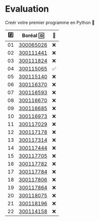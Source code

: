 # Evaluation

Creér votre premier programme en Python :snake:

|:hash:| Boréal :id:| :100:              |
|------|------------|--------------------| 
|   01 |  [300065026](300065026.py) | :x:                |
|   02 |  [300111441](300111441.py) | :x: |
|   03 |  [300111824](300111824.py) | :x:                |
|   04 |  [300115065](300115065.py) | :white_check_mark: |
|   05 |  [300115140](300115140.py) | :x:                |
|   06 |  [300116370](300116370.py) | :x:                |
|   07 |  [300116593](300116593.py) | :x:                |
|   08 |  [300116670](300116670.py) | :x:                |
|   09 |  [300116685](300116685.py) | :x:                |
|   10 |  [300116973](300116973.py) | :x:                |
|   11 |  [300117029](300117029.py) | :x:                |
|   12 |  [300117178](300117178.py) | :x:                |
|   13 |  [300117314](300117314.py) | :x:                |
|   14 |  [300117444](300117444.py) | :x:                |
|   15 |  [300117705](300117705.py) | :x:                |
|   16 |  [300117782](300117782.py) | :x:                |
|   17 |  [300117784](300117784.py) | :x:                |
|   18 |  [300117806](300117806.py) | :x:                |
|   19 |  [300117864](300117864.py) | :x:                |
|   20 |  [300118075](300118075.py) | :x:                |
|   21 |  [300118196](300118196.py) | :x:                |
|   22 |  [300114158](300114158.py) | :x:                |

